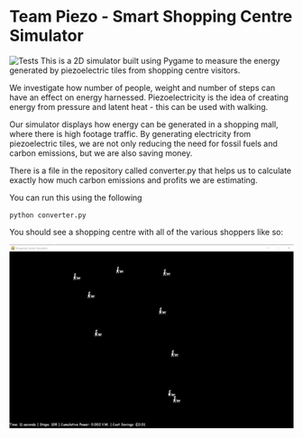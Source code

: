 # Team Piezo - Smart Shopping Centre Simulator
![Tests](https://github.com/actions/hello-world/workflows/run-tests/badge.svg)
This is a 2D simulator built using Pygame to measure the energy generated by piezoelectric tiles from shopping centre visitors. 

We investigate how number of people, weight and number of steps can have an effect on energy harnessed. Piezoelectricity is the idea of creating energy from pressure and latent heat - this can be used with walking.

Our simulator displays how energy can be generated in a shopping mall, where there is high footage traffic. By generating electricity from piezoelectric tiles, we are not only reducing the need for fossil fuels and carbon emissions, but we are also saving money. 

There is a file in the repository called converter.py that helps us to calculate exactly how much carbon emissions and profits we are estimating. 

You can run this using the following

```
python converter.py
```

You should see a shopping centre with all of the various shoppers like so:

![Shopping Centre Sim](./docs/shopping_centre.png)
